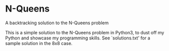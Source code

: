 # N-Queens
A backtracking solution to the N-Queens problem

This is a simple solution to the N-Queens problem in Python3, to dust off my Python and showcase my programming skills. See `solutions.txt' for a sample solution in the 8x8 case.
